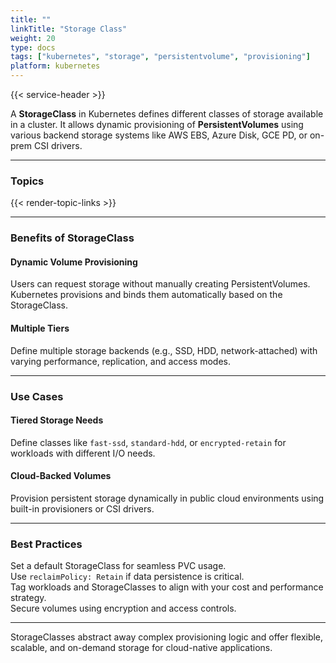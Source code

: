 ```yaml
---
title: ""
linkTitle: "Storage Class"
weight: 20
type: docs
tags: ["kubernetes", "storage", "persistentvolume", "provisioning"]
platform: kubernetes
---
```


{{< service-header >}}

A **StorageClass** in Kubernetes defines different classes of storage available in a cluster. It allows dynamic provisioning of **PersistentVolumes** using various backend storage systems like AWS EBS, Azure Disk, GCE PD, or on-prem CSI drivers.

---

### Topics

{{< render-topic-links >}}

---

### Benefits of StorageClass

#### Dynamic Volume Provisioning

Users can request storage without manually creating PersistentVolumes. Kubernetes provisions and binds them automatically based on the StorageClass.

#### Multiple Tiers

Define multiple storage backends (e.g., SSD, HDD, network-attached) with varying performance, replication, and access modes.

---

### Use Cases

#### Tiered Storage Needs

Define classes like `fast-ssd`, `standard-hdd`, or `encrypted-retain` for workloads with different I/O needs.

#### Cloud-Backed Volumes

Provision persistent storage dynamically in public cloud environments using built-in provisioners or CSI drivers.

---

### Best Practices

Set a default StorageClass for seamless PVC usage.  
Use `reclaimPolicy: Retain` if data persistence is critical.  
Tag workloads and StorageClasses to align with your cost and performance strategy.  
Secure volumes using encryption and access controls.

---

StorageClasses abstract away complex provisioning logic and offer flexible, scalable, and on-demand storage for cloud-native applications.
